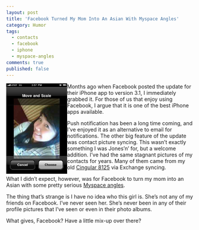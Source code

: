 ```yaml
---
layout: post
title: 'Facebook Turned My Mom Into An Asian With Myspace Angles'
category: Humor
tags:
  - contacts
  - facebook
  - iphone
  - myspace-angles
comments: true
published: false
---
```


<img title="photo" style="float:left;" src="/assets/img/asianmom.jpg" border="0" alt="photo of asian woman?" width="164" height="244"/>

Months ago when Facebook posted the update for their iPhone app to version 3.1, I immediately grabbed it. For those of us that enjoy using Facebook, I argue that it is one of the best iPhone apps available.

Push notification has been a long time coming, and I’ve enjoyed it as an alternative to email for notifications. The other big feature of the update was contact picture syncing. This wasn’t exactly something I was Jones’n’ for, but a welcome addition. I’ve had the same stagnant pictures of my contacts for years. Many of them came from my old <a title="HTC Wizard Clone" href="http://www.engadget.com/2006/02/11/cingulars-8125-now-available-to-one-and-all/" target="_blank">Cingular 8125</a> via Exchange syncing.

What I didn’t expect, however, was for Facebook to turn my mom into an Asian with some pretty serious <a title="It doesn't matter how ugly you are" href="http://www.urbandictionary.com/define.php?term=myspace%20angles" target="_blank">Myspace angles</a>.


The thing that’s strange is I have no idea who this girl is. She’s not any of my friends on Facebook. I’ve never seen her. She’s never been in any of their profile pictures that I’ve seen or even in their photo albums.

What gives, Facebook? Have a little mix-up over there?
<div style="clear:left;"></div>
